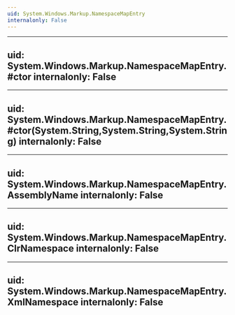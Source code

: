 ```yaml
---
uid: System.Windows.Markup.NamespaceMapEntry
internalonly: False
---
```


---
uid: System.Windows.Markup.NamespaceMapEntry.#ctor
internalonly: False
---

---
uid: System.Windows.Markup.NamespaceMapEntry.#ctor(System.String,System.String,System.String)
internalonly: False
---

---
uid: System.Windows.Markup.NamespaceMapEntry.AssemblyName
internalonly: False
---

---
uid: System.Windows.Markup.NamespaceMapEntry.ClrNamespace
internalonly: False
---

---
uid: System.Windows.Markup.NamespaceMapEntry.XmlNamespace
internalonly: False
---
